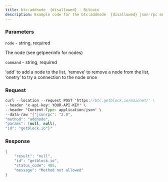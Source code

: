 ```yaml
---
title: btc:addnode  {disallowed} - Bitcoin
description: Example code for the btc:addnode  {disallowed} json-rpc method. Сomplete guide on how to use btc:addnode  {disallowed} json-rpc in GetBlock.io Web3 documentation.
---
```


### Parameters


`node` - string, required

The node (see getpeerinfo for nodes)

`command` - string, required

‘add’ to add a node to the list, ‘remove’ to remove a node from the
list, ‘onetry’ to try a connection to the node once

### Request

``` java
curl --location --request POST 'https://btc.getblock.io/mainnet/' \
--header 'x-api-key: YOUR-API-KEY' \
--header 'Content-Type: application/json' \
--data-raw '{"jsonrpc": "2.0",
"method": "addnode",
"params": [null, null],
"id": "getblock.io"}'
```

###  Response

``` java
{
    "result": "null",
    "id": "getblock.io",
    "status_code": 405,
    "message": "Method not allowed"
}
```

